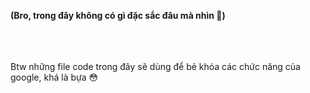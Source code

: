 **(Bro, trong đây không có gì đặc sắc đâu mà nhìn 🐧)**


<br /><br /><br /> Btw những file code trong đây sẽ dùng để bẻ khóa các chức năng của google, khá là bựa 😳 
